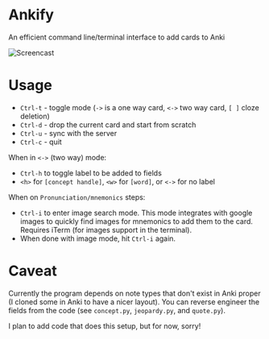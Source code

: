 # Ankify
An efficient command line/terminal interface to add cards to Anki

![Screencast](https://raw.githubusercontent.com/coffeemug/ankify/master/cast.gif "Screencast")

# Usage

- `Ctrl-t` - toggle mode (`->` is a one way card, `<->` two way card, `[ ]` cloze deletion)
- `Ctrl-d` - drop the current card and start from scratch
- `Ctrl-u` - sync with the server
- `Ctrl-c` - quit

When in `<->` (two way) mode:
- `Ctrl-h` to toggle label to be added to fields
- `<h>` for `[concept handle]`, `<w>` for `[word]`, or `<->` for no label

When on `Pronunciation/mnemonics` steps:
- `Ctrl-i` to enter image search mode. This mode integrates with google images to quickly find images for mnemonics to add them to the card. Requires iTerm (for images support in the terminal).
- When done with image mode, hit `Ctrl-i` again.

# Caveat

Currently the program depends on note types that don't exist in Anki
proper (I cloned some in Anki to have a nicer layout). You can reverse
engineer the fields from the code (see `concept.py`, `jeopardy.py`,
and `quote.py`).

I plan to add code that does this setup, but for now, sorry!
